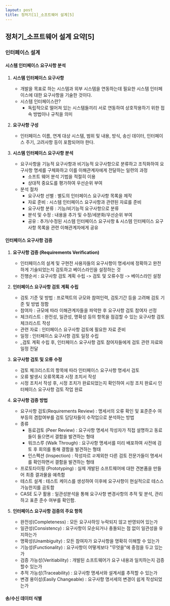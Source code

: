```yaml
---
layout: post
title: 정처기[1]_소프트웨어 설계[5]
---
```


## 정처기_소프트웨어 설계 요약[5]
### 인터페이스 설계


#### 시스템 인터페이스 요구사항 분석

1. __시스템 인터페이스 요구사항__
    - 개발을 목표로 하는 시스템과 외부 시스템을 연동하는데 필요한 시스템 인터페이스에 대한 요구사항을 기술한 것이다.
    - 시스템 인터페이스란?
        - 독립적으로 떨어져 있는 시스템들끼리 서로 연동하여 상호작용하기 위한 접속 방법이나 규칙을 의미

2. __요구사항 구성__
    - 인터페이스 이름, 연계 대상 시스템, 범위 및 내용, 방식, 송신 데이터, 인터페이스 주기, 고려사항 등이 포함되어야 한다.
3. __시스템 인터페이스 요구사항 분석__
    - 요구사항을 기능적 요구사항과 비기능적 요구사항으로 분류하고 조직화하여 요구사항 명세를 구체화하고 이를 이해관계자에게 전달하는 일련의 과정
        - 소프트 웨어 분석 기법을 적절히 이용
        - 상대적 중요도를 평가하여 우선순위 부여
    - 분석 절차
        - 요구사항 선별 : 별도의 인터페이스 요구사항 목록을 제작
        - 자료 준비 : 시스템 인터페이스 요구사항과 관련된 자료를 준비
        - 요구사항 분류 : 기능/비기능적 요구사항으로 분류
        - 분석 및 수정 : 내용을 추가 및 수정/세분화/우선순위 부여
        - 공유 : 추가/수정된 시스템 인터페이스 요구사항 & 시스템 인터페이스 요구사항 목록을 관련 이해관계자에게 공유 


#### 인터페이스 요구사항 검증

1. __요구사항 검증 (Requirements Verification)__
    - 인터페이스의 설계 및 구현전 사용자들의 요구사항이 명세서에 정확하고 완전하게 기술되었는지 검토하고 베이스라인을 설정하는 것
    - 진행순서 : 요구사항 검토 계획 수립 -> 검토 및 오류수정 -> 베이스라인 설정

2. __인터페이스 요구사항 검토 계획 수립__
    - 검토 기준 및 방법 : 프로젝트의 규모와 참여인력, 검토기간 등을 고려해 검토 기준 및 방법 정함
    - 참여자 : 규모에 따라 이해관계자들을 파악한 후 요구사항 검토 참여자 선정
    - 체크리스트 : 완전성, 일관성, 명확성 등의 항목을 점검할 수 있는 요구사항 검토 체크리스트 작성
    - 관련 자료 : 인터페이스 요구사항 검토에 필요한 자료 준비
    - 일정 : 인터페이스 요구사항 검토 일정 수립
    - _검토 계획 수립 후, 인터페이스 요구사항 검토 참여자들에게 검토 관련 자료와 일정 전달
3. __요구사항 검토 및 오류 수정__
    - 검토 체크리스트의 항목에 따라 인터페이스 요구사항 명세서 검토
    - 오류 발생시 오류목록과 시정 조치서 작성
    - 시정 조치서 작성 후, 시정 조치가 완료되었는지 확인하여 시정 조치 완료시 인터페이스 요구사항 검토 작업 완료

4. __요구사항 검증 방법__
    - 요구사항 검토(Requirements Review) : 명세서의 오류 확인 및 표준준수 여부등의 겸랍여부를 검토 담당자들이 수작업으로 분석하는 방법
    - 종류
        - 동료검토 (Peer Review) : 요구사항 명세서 작성자가 직접 설명하고 동료들이 들으면서 결합을 발견하는 형태
        - 워크스루 (Walk Through) : 요구사항 명세서를 미리 배포하여 사전에 검토 후 회의를 통해 결함을 발견하는 형태
        - 인스펙션 (Inspection) : 작성자르 ㄹ제외한 다른 검토 전문가들이 명세서를 확인하면서 결함을 발견하는 형태
    - 프로토타이핑 (Prototyping) : 실제 개발된 소프트웨어에 대한 견본품을 만들어 최종 결과물을 예측함
    - 테스트 설계 : 테스트 케이스를 생성하여 이후에 요구사항이 현실적으로 테스스 가능한지를 곰토함
    - CASE 도구 활용 : 일관성분석을 통해 요구사항 변경사항의 추적 및 분석, 관리하고 표준 준수 여부를 확인함.

5. __인터페이스 요구사항 검증의 주요 항목__
    - 완전성(Completeness) : 모든 요구사하잉 누락되지 않고 반영되어 있는가
    - 일관성(Consistency) : 요구사항이 모순되거나 충돌되는 점 없이 일관성을 유지하는가
    - 명확성(Unambiguity) : 모든 참여자가 요구사항을 명확히 이해할 수 있는가
    - 기능성(Functionality) : 요구사항이 어떻게보다 "무엇을"에 중점을 두고 있는가
    - 검증 가능성(Veritiability) : 개발된 소프트웨어가 요구 내용과 일치하는지 검증할수 있는가
    - 추적 가능성(Traceability) : 요구사항 명세서와 설계서를 추적할 수 있는가
    - 변경 용이성(Easily Changeable) : 요구사항 명서세의 변경이 쉽게 작성되었는가


#### 송/수신 데이터 식별
